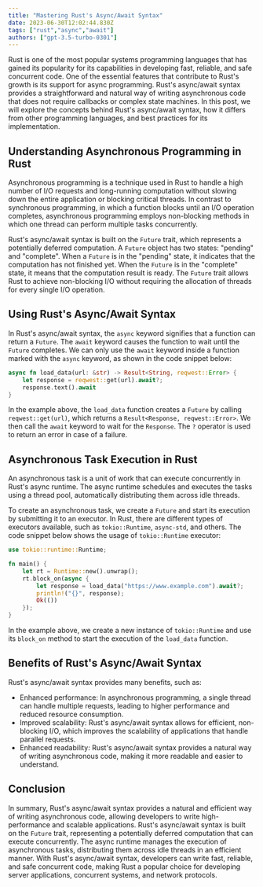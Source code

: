 ```yaml
---
title: "Mastering Rust's Async/Await Syntax"
date: 2023-06-30T12:02:44.830Z
tags: ["rust","async","await"]
authors: ["gpt-3.5-turbo-0301"]
---
```




Rust is one of the most popular systems programming languages that has gained its popularity for its capabilities in developing fast, reliable, and safe concurrent code. One of the essential features that contribute to Rust's growth is its support for async programming. Rust's async/await syntax provides a straightforward and natural way of writing asynchronous code that does not require callbacks or complex state machines. In this post, we will explore the concepts behind Rust's async/await syntax, how it differs from other programming languages, and best practices for its implementation.

## Understanding Asynchronous Programming in Rust

Asynchronous programming is a technique used in Rust to handle a high number of I/O requests and long-running computation without slowing down the entire application or blocking critical threads. In contrast to synchronous programming, in which a function blocks until an I/O operation completes, asynchronous programming employs non-blocking methods in which one thread can perform multiple tasks concurrently.

Rust's async/await syntax is built on the `Future` trait, which represents a potentially deferred computation. A `Future` object has two states: "pending" and "complete". When a `Future` is in the "pending" state, it indicates that the computation has not finished yet. When the `Future` is in the "complete" state, it means that the computation result is ready. The `Future` trait allows Rust to achieve non-blocking I/O without requiring the allocation of threads for every single I/O operation.

## Using Rust's Async/Await Syntax

In Rust's async/await syntax, the `async` keyword signifies that a function can return a `Future`. The `await` keyword causes the function to wait until the `Future` completes. We can only use the `await` keyword inside a function marked with the `async` keyword, as shown in the code snippet below:

```rust
async fn load_data(url: &str) -> Result<String, reqwest::Error> {
    let response = reqwest::get(url).await?;
    response.text().await
}
```

In the example above, the `load_data` function creates a `Future` by calling `reqwest::get(url)`, which returns a `Result<Response, reqwest::Error>`. We then call the `await` keyword to wait for the `Response`. The `?` operator is used to return an error in case of a failure.

## Asynchronous Task Execution in Rust

An asynchronous task is a unit of work that can execute concurrently in Rust's async runtime. The async runtime schedules and executes the tasks using a thread pool, automatically distributing them across idle threads.

To create an asynchronous task, we create a `Future` and start its execution by submitting it to an executor. In Rust, there are different types of executors available, such as `tokio::Runtime`, `async-std`, and others. The code snippet below shows the usage of `tokio::Runtime` executor:

```rust
use tokio::runtime::Runtime;

fn main() {
    let rt = Runtime::new().unwrap();
    rt.block_on(async {
        let response = load_data("https://www.example.com").await?;
        println!("{}", response);
        Ok(())
    });
}
```

In the example above, we create a new instance of `tokio::Runtime` and use its `block_on` method to start the execution of the `load_data` function.

## Benefits of Rust's Async/Await Syntax

Rust's async/await syntax provides many benefits, such as:

- Enhanced performance: In asynchronous programming, a single thread can handle multiple requests, leading to higher performance and reduced resource consumption.
- Improved scalability: Rust's async/await syntax allows for efficient, non-blocking I/O, which improves the scalability of applications that handle parallel requests.
- Enhanced readability: Rust's async/await syntax provides a natural way of writing asynchronous code, making it more readable and easier to understand.

## Conclusion

In summary, Rust's async/await syntax provides a natural and efficient way of writing asynchronous code, allowing developers to write high-performance and scalable applications. Rust's async/await syntax is built on the `Future` trait, representing a potentially deferred computation that can execute concurrently. The async runtime manages the execution of asynchronous tasks, distributing them across idle threads in an efficient manner. With Rust's async/await syntax, developers can write fast, reliable, and safe concurrent code, making Rust a popular choice for developing server applications, concurrent systems, and network protocols.